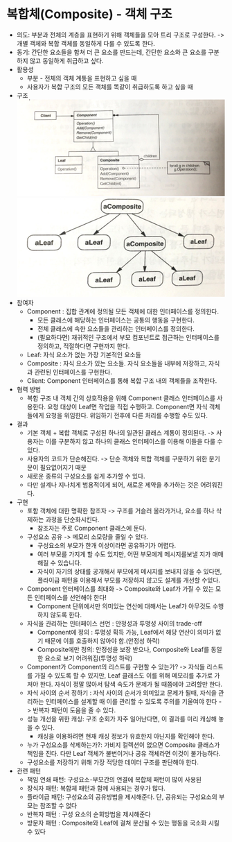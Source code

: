 # 복합체(Composite) - 객체 구조

* 의도: 부분과 전체의 계층을 표현하기 위해 객체들을 모아 트리 구조로 구성한다. -> 개별 객체와 복합 객체를 동일하게 다룰 수 있도록 한다.
* 동기: 간단한 요소들을 합쳐 더 큰 요소를 만드는데, 간단한 요소와 큰 요소를 구분하지 않고 동일하게 취급하고 싶다.
* 활용성
	* 부분 - 전체의 객체 계통을 표현하고 싶을 때
	* 사용자가 복합 구조의 모든 객체를 똑같이 취급하도록 하고 싶을 때
* 구조
   ![Composite](/img/Composite.JPG)
   ![Composite](/img/CompositeHierarchy.JPG)
* 참여자
	* Component : 집합 관계에 정의될 모든 객체에 대한 인터페이스를 정의한다. 
		* 모든 클래스에 해당하는 인터페이스는 공통의 행동을 구현한다.
		* 전체 클래스에 속한 요소들을 관리하는 인터페이스를 정의한다.
		* (필요하다면) 재귀적인 구조에서 부모 컴포넌트로 접근하는 인터페이스를 정의하고, 적절하다면 구현까지 한다.
	* Leaf: 자식 요소가 없는 가장 기본적인 요소들
	* Composite :  자식 요소가 있는 요소들. 자식 요소들을 내부에 저장하고, 자식과 관련된 인터페이스를 구현한다.
	* Client: Component 인터페이스를 통해 복합 구조 내의 객체들을 조작한다.
*  협력 방법
	* 복합 구조 내 객체 간의 상호작용을 위해 Component 클래스 인터페이스를 사용한다. 요청 대상이 Leaf면 작업을 직접 수행하고.  Component면 자식 객체들에게 요청을 위임한다. 위임하기 전후에 다른 처리를 수행할 수도 있다.
* 결과
	* 기본 객체 + 복합 객체로 구성된 하나의 일관된 클래스 계통이 정의된다. -> 사용자는 이를 구분하지 않고 하나의 클래스 인터페이스를 이용해 이들을 다룰 수 있다.
	* 사용자의 코드가 단순해진다. -> 단순 객체와 복합 객체를 구분하기 위한 분기문이 필요없어지기 때문
	* 새로운 종류의 구성요소를 쉽게 추가할 수 있다.
	* 다만 설계나 지나치게 범용적이게 되어, 새로운 제약을 추가하는 것은 어려워진다.
* 구현
	* 포함 객체에 대한 명확한 참조자 -> 구조를 거슬러 올라가거나, 요소를 하나 삭제하는 과정을 단순화시킨다.
		* 참조자는 주로 Component 클래스에 둔다.
	* 구성요소 공유 -> 메모리 소모량을 줄일 수 있다.
		* 구성요소의 부모가 한개 이상이라면 공유하기가 어렵다.
		* 여러 부모를 가지게 할 수도 있지만, 어떤 부모에게 메시지를보낼 지가 애매해질 수 있습니다.
		* 자식이 자기의 상태를 공개해서  부모에게 메시지를 보내지 않을 수 있다면, 플라이급 패턴을 이용해서 부모를 저장하지 않고도 설계를 개선할 수있다. 
	* Component 인터페이스를 최대화 -> Composite와 Leaf가 가질 수 있는 모든 인터페이스를 선언해야 한다!
		* Component 단위에서만 의미있는 연산에 대해서는  Leaf가 아무것도 수행하지 않도록 한다.
	* 자식을 관리하는 인터페이스 선언 : 안정성과 투명성 사이의 trade-off
		* Component에 정의 : 투명성 획득 가능, Leaf에서 해당 연산이 의미가 없기 때문에 이를 호출하지 않아야 함.(안정성 하락)
		* Composite에만 정의: 안정성을 보장 받으나, Composite와 Leaf를 동일한 요소로 보기 어려워짐(투명성 하락)
	* Component가 Component의 리스트를 구현할 수 있는가? -> 자식들 리스트를 가질 수 있도록 할 수 있지만, Leaf 클래스도 이를 위해 메모리를 추가로 가져야 한다. 자식이 정말 많아서 탐색 속도가 문제가 될 때쯤에야 고려할만 한다.
	* 자식 사이의 순서 정하기 : 자식 사이의 순서가 의미있고 문제가 될때, 자식을 관리하는 인터페이스를 설계할 때 이를 관리할 수 있도록 주의를 기울여야 한다 -> 반복자 패턴이 도움을 줄 수 있다.
	* 성능 개선을 위한 캐싱: 구조 순회가 자주 일어난다면, 이 결과를 미리 캐싱해 놓을 수 있다. 
		* 캐싱을 이용하려면 현재 캐싱 정보가 유효한지 아닌지를 확인해야 한다.
	* 누가 구성요소를 삭제하는가?: 가비지 컬렉션이 없으면 Composite 클래스가 책임을 진다. 다만 Leaf 객체가 불변이거나 공유 객체라면 이것이 불가능하다.
	* 구성요소를 저장하기 위해 가장 적당한 데이터 구조를 판단해야 한다.
* 관련 패턴
	* 책임 연쇄 패턴: 구성요소-부모간의 연결에 복합체 패턴이 많이 사용된
	* 장식자 패턴: 복합체 패턴과 함께 사용되는 경우가 많다.
	* 플라이급 패턴: 구성요소의 공유방법을 제시해준다. 단, 공유되는 구성요소의 부모는 참조할 수 없다
	* 반복자 패턴 : 구성 요소의 순회방법을 제시해준다
	* 방문자 패턴 : Composite와 Leaf에 걸쳐 분산될 수 있는 행동을 국소화 시킬 수 있다